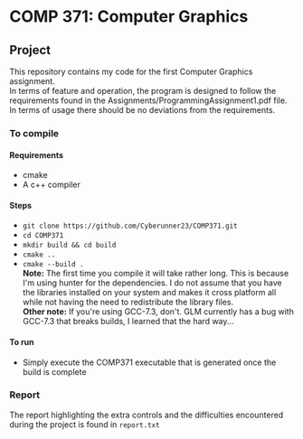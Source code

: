 
COMP 371: Computer Graphics
===========================

## Project

This repository contains my code for the first Computer Graphics assignment.
<br/>  In terms of feature and operation, the program is designed to follow
the requirements found in the Assignments/ProgrammingAssignment1.pdf file.
<br/>  In terms of usage there should be no deviations from the requirements.

### To compile

#### Requirements
 * cmake
 * A c++ compiler
 
#### Steps
 * `git clone https://github.com/Cyberunner23/COMP371.git`
 * `cd COMP371`
 * `mkdir build && cd build`
 * `cmake ..`
 * `cmake --build .`
 <br/>  **Note:** The first time you compile it will take rather long.
 This is because I'm using hunter for the dependencies. I do not assume
 that you have the libraries installed on your system and makes it 
 cross platform all while not having the need to redistribute the library
 files. 
 <br/>  **Other note:** If you're using GCC-7.3, don't. GLM currently has a bug
 with GCC-7.3 that breaks builds, I learned that the hard way...
 
#### To run
 * Simply execute the COMP371 executable that is generated once the build is complete

### Report

 The report highlighting the extra controls and the difficulties encountered 
 during the project is found in ```report.txt```